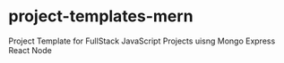 # project-templates-mern
Project Template for FullStack JavaScript Projects uisng Mongo Express React Node
